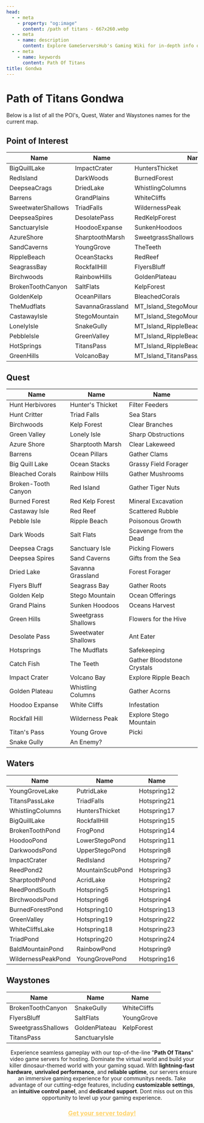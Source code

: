 ```yaml
---
head:
  - - meta
    - property: "og:image"
      content: /path of titans - 667x260.webp
  - - meta
    - name: description
      content: Explore GameServersHub's Gaming Wiki for in-depth info on Path of Titans. Find details on gameplay, features, and updates for the ultimate dino MMO adventure!
  - - meta
    - name: keywords
      content: Path Of Titans
title: Gondwa
---
```


# Path of Titans Gondwa

Below is a list of all the POI's, Quest, Water and Waystones names for the current map.

## Point of Interest

| Name               | Name             | Name                                  |
| ------------------ | ---------------- | ------------------------------------- |
| BigQuillLake       | ImpactCrater     | HuntersThicket                        |
| RedIsland          | DarkWoods        | BurnedForest                          |
| DeepseaCrags       | DriedLake        | WhistlingColumns                      |
| Barrens            | GrandPlains      | WhiteCliffs                           |
| SweetwaterShallows | TriadFalls       | WildernessPeak                        |
| DeepseaSpires      | DesolatePass     | RedKelpForest                         |
| SanctuaryIsle      | HoodooExpanse    | SunkenHoodoos                         |
| AzureShore         | SharptoothMarsh  | SweetgrassShallows                    |
| SandCaverns        | YoungGrove       | TheTeeth                              |
| RippleBeach        | OceanStacks      | RedReef                               |
| SeagrassBay        | RockfallHill     | FlyersBluff                           |
| Birchwoods         | RainbowHills     | GoldenPlateau                         |
| BrokenToothCanyon  | SaltFlats        | KelpForest                            |
| GoldenKelp         | OceanPillars     | BleachedCorals                        |
| TheMudflats        | SavannaGrassland | MT_Island_StegoMountain_LookoutHill   |
| CastawayIsle       | StegoMountain    | MT_Island_StegoMountain_TermiteMounds |
| LonelyIsle         | SnakeGully       | MT_Island_RippleBeach_SandCavern      |
| PebbleIsle         | GreenValley      | MT_Island_RippleBeach_Outcrop         |
| HotSprings         | TitansPass       | MT_Island_RippleBeach_FrogPond        |
| GreenHills         | VolcanoBay       | MT_Island_TitansPass_DeathValley      |

## Quest

| Name                | Name                | Name                       |
| ------------------- | ------------------- | -------------------------- |
| Hunt Herbivores     | Hunter's Thicket    | Filter Feeders             |
| Hunt Critter        | Triad Falls         | Sea Stars                  |
| Birchwoods          | Kelp Forest         | Clear Branches             |
| Green Valley        | Lonely Isle         | Sharp Obstructions         |
| Azure Shore         | Sharptooth Marsh    | Clear Lakeweed             |
| Barrens             | Ocean Pillars       | Gather Clams               |
| Big Quill Lake      | Ocean Stacks        | Grassy Field Forager       |
| Bleached Corals     | Rainbow Hills       | Gather Mushrooms           |
| Broken-Tooth Canyon | Red Island          | Gather Tiger Nuts          |
| Burned Forest       | Red Kelp Forest     | Mineral Excavation         |
| Castaway Isle       | Red Reef            | Scattered Rubble           |
| Pebble Isle         | Ripple Beach        | Poisonous Growth           |
| Dark Woods          | Salt Flats          | Scavenge from the Dead     |
| Deepsea Crags       | Sanctuary Isle      | Picking Flowers            |
| Deepsea Spires      | Sand Caverns        | Gifts from the Sea         |
| Dried Lake          | Savanna Grassland   | Forest Forager             |
| Flyers Bluff        | Seagrass Bay        | Gather Roots               |
| Golden Kelp         | Stego Mountain      | Ocean Offerings            |
| Grand Plains        | Sunken Hoodoos      | Oceans Harvest             |
| Green Hills         | Sweetgrass Shallows | Flowers for the Hive       |
| Desolate Pass       | Sweetwater Shallows | Ant Eater                  |
| Hotsprings          | The Mudflats        | Safekeeping                |
| Catch Fish          | The Teeth           | Gather Bloodstone Crystals |
| Impact Crater       | Volcano Bay         | Explore Ripple Beach       |
| Golden Plateau      | Whistling Columns   | Gather Acorns              |
| Hoodoo Expanse      | White Cliffs        | Infestation                |
| Rockfall Hill       | Wilderness Peak     | Explore Stego Mountain     |
| Titan's Pass        | Young Grove         | Picki                      |
| Snake Gully         | An Enemy?           |                            |

## Waters

| Name               | Name             | Name        |
| ------------------ | ---------------- | ----------- |
| YoungGroveLake     | PutridLake       | Hotspring12 |
| TitansPassLake     | TriadFalls       | Hotspring21 |
| WhistlingColumns   | HuntersThicket   | Hotspring17 |
| BigQuillLake       | RockfallHill     | Hotspring15 |
| BrokenToothPond    | FrogPond         | Hotspring14 |
| HoodooPond         | LowerStegoPond   | Hotspring11 |
| DarkwoodsPond      | UpperStegoPond   | Hotspring8  |
| ImpactCrater       | RedIsland        | Hotspring7  |
| ReedPond2          | MountainScubPond | Hotspring3  |
| SharptoothPond     | AcridLake        | Hotspring2  |
| ReedPondSouth      | Hotspring5       | Hotspring1  |
| BirchwoodsPond     | Hotspring6       | Hotspring4  |
| BurnedForestPond   | Hotspring10      | Hotspring13 |
| GreenValley        | Hotspring19      | Hotspring22 |
| WhiteCliffsLake    | Hotspring18      | Hotspring23 |
| TriadPond          | Hotspring20      | Hotspring24 |
| BaldMountainPond   | RainbowPond      | Hotspring9  |
| WildernessPeakPond | YoungGrovePond   | Hotspring16 |

## Waystones

| Name               | Name          | Name        |
| ------------------ | ------------- | ----------- |
| BrokenToothCanyon  | SnakeGully    | WhiteCliffs |
| FlyersBluff        | SaltFlats     | YoungGrove  |
| SweetgrassShallows | GoldenPlateau | KelpForest  |
| TitansPass         | SanctuaryIsle |

<p style="text-align: center;"><span data-preserver-spaces="true">Experience seamless gameplay with our top-of-the-line "</span><strong><span data-preserver-spaces="true">Path Of Titans</span></strong><span data-preserver-spaces="true">" video game servers for hosting. Dominate the virtual world and build your killer dinosaur-themed world with your gaming squad. </span><span data-preserver-spaces="true">With </span><strong><span data-preserver-spaces="true">lightning-fast hardware</span></strong><span data-preserver-spaces="true">, </span><strong><span data-preserver-spaces="true">unrivaled performance</span></strong><span data-preserver-spaces="true">, and </span><strong><span data-preserver-spaces="true">reliable uptime</span></strong><span data-preserver-spaces="true">, our servers ensure an immersive gaming experience for your communitys needs. </span><span data-preserver-spaces="true">Take advantage of our cutting-edge features, including </span><strong><span data-preserver-spaces="true">customizable settings</span></strong><span data-preserver-spaces="true">, an </span><strong><span data-preserver-spaces="true">intuitive control panel</span></strong><span data-preserver-spaces="true">, and </span><strong><span data-preserver-spaces="true">dedicated support</span></strong><span data-preserver-spaces="true">. Dont miss out on this opportunity to level up your gaming experience.</span></p>
<h3 style="text-align: center;"><span style="color: #ffd369;"><a style="color: #ffd369;" href="https://gameservershub.com/hostin./path-of-titans/"><strong>Get your server today!</strong></a></span></h3>
